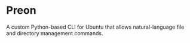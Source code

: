 # Preon
A custom Python-based CLI for Ubuntu that allows natural-language file and directory management commands.
